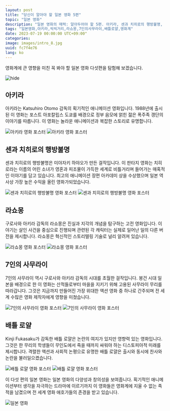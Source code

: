 ```yaml
---
layout: post
title: "당신이 알아야 할 일본 영화 5편"
topic: "일본 영화"
description: "일본 영화의 매력: 알아두어야 할 5편. 아키라, 센과 치히로의 행방불명, 라쇼몽, 7인의 사무라이, 배틀 로얄의 세계로 빠져보세요."
tags: "일본영화,아키라,씩씩거리,라쇼몽,7인의사무라이,배틀로얄,영화계"
date: 2023-07-19 00:00:00 UTC+09:00"
categories: 
image: images/intro_8.jpg
uuid: fc7f4e76
lang: ko
---
```


영화계에 큰 영향을 미친 꼭 봐야 할 일본 영화 다섯편을 탐험해 보겠습니다.

![hide](images/intro_8.jpg)


## 아키라
아키라는 Katsuhiro Otomo 감독의 획기적인 애니메이션 영화입니다. 1988년에 출시된 이 영화는 포스트 아포칼립스 도쿄를 배경으로 정부 음모에 얽힌 젊은 폭주족 갱단의 이야기를 따릅니다. 이 영화는 놀라운 애니메이션과 복잡한 스토리로 유명합니다.

![아키라 영화 포스터](images/main1_5.jpg)
![아키라 영화 포스터](images/main1_4.jpg)


## 센과 치히로의 행방불명
센과 치히로의 행방불명은 미야자키 하야오가 만든 걸작입니다. 이 판타지 영화는 치히로라는 이름의 어린 소녀가 영혼과 피조물이 가득한 세계로 비틀거리며 들어가는 매혹적인 이야기를 담고 있습니다. 최고의 애니메이션 장편 아카데미 상을 수상했으며 일본 역사상 가장 높은 수익을 올린 영화가되었습니다.

![센과 치히로의 행방불명 영화 포스터](images/main2_5.jpg)
![센과 치히로의 행방불명 영화 포스터](images/main2_4.jpg)


## 라쇼몽
구로사와 아키라 감독의 라쇼몽은 진실과 지각의 개념을 탐구하는 고전 영화입니다. 이야기는 살인 사건을 중심으로 진행되며 관련된 각 캐릭터는 실제로 일어난 일의 다른 버전을 제시합니다. 라쇼몽은 혁신적인 스토리텔링 기술로 널리 알려져 있습니다.

![라쇼몽 영화 포스터](images/main3_4.jpg)
![라쇼몽 영화 포스터](images/main3_3.jpg)


## 7인의 사무라이
7인의 사무라이 역시 구로사와 아키라 감독의 시대를 초월한 걸작입니다. 봉건 시대 일본을 배경으로 한 이 영화는 산적들로부터 마을을 지키기 위해 고용된 사무라이 무리를 따라갑니다. 그것은 지금까지 만들어진 가장 위대한 액션 영화 중 하나로 간주되며 전 세계 수많은 영화 제작자에게 영향을 미쳤습니다.

![7인의 사무라이 영화 포스터](images/main4_6.jpg)
![7인의 사무라이 영화 포스터](images/main4_5.jpg)


## 배틀 로얄
Kinji Fukasaku가 감독한 배틀 로얄은 논란의 여지가 있지만 영향력 있는 영화입니다. 그것은 한 무리의 학생들이 무인도에서 죽을 때까지 싸워야 하는 디스토피아적 미래를 제시합니다. 격렬한 액션과 사회적 논평으로 유명한 배틀 로얄은 출시와 동시에 찬사와 논란을 불러일으켰습니다.

![배틀 로얄 영화 포스터](images/main5_5.jpg)
![배틀 로얄 영화 포스터](images/main5_4.jpg)




이 다섯 편의 일본 영화는 일본 영화의 다양성과 창의성을 보여줍니다. 획기적인 애니메이션부터 생각을 자극하는 드라마에 이르기까지 이 영화들은 영화계에 지울 수 없는 족적을 남겼으며 전 세계 영화 애호가들의 존경을 받고 있습니다.

![일본 영화](images/intro_7.jpg)
